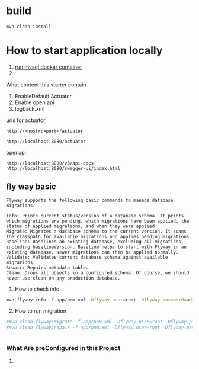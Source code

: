 # build
```bash
mvn clean install
```

# How to start application locally

1. [run mysql docker container](https://github.com/Darya0155/docker-compose-example/blob/main/mysql/mysql-docker-compose.yml)
2. 

What content this starter contain

1. EnableDefault Actuator
2. Enable open api
3. logback.xml

urls for actuator
```
http://<host>:<port>/actuator

http://localhost:8080/actuator
```

openapi
```endpoints
http://localhost:8080/v3/api-docs
http://localhost:8080/swagger-ui/index.html
```

## fly way basic 
```text
Flyway supports the following basic commands to manage database migrations:

Info: Prints current status/version of a database schema. It prints which migrations are pending, which migrations have been applied, the status of applied migrations, and when they were applied.
Migrate: Migrates a database schema to the current version. It scans the classpath for available migrations and applies pending migrations.
Baseline: Baselines an existing database, excluding all migrations, including baselineVersion. Baseline helps to start with Flyway in an existing database. Newer migrations can then be applied normally.
Validate: Validates current database schema against available migrations.
Repair: Repairs metadata table.
Clean: Drops all objects in a configured schema. Of course, we should never use clean on any production database.
```
1. How to check info
```bash
mvn flyway:info -f app/pom.xml -Dflyway.user=root -Dflyway.password=admin -Dflyway.schemas=db -Dflyway.url=jdbc:mysql://localhost:3306/db 
```
2. How to run migration 
```bash
#mvn clean flyway:migrate -f app/pom.xml -Dflyway.user=root -Dflyway.password=admin -Dflyway.schemas=db -Dflyway.url=jdbc:mysql://localhost:3306/db
#mvn clean flyway:repair -f app/pom.xml -Dflyway.user=root -Dflyway.password=admin -Dflyway.schemas=db -Dflyway.url=jdbc:mysql://localhost:3306/db
 
```


### What Are preConfigured in this Project
1. 